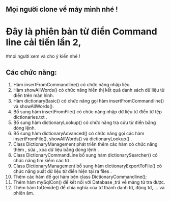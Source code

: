 ## Mọi người clone về máy mình nhé !
# Đây là phiên bản từ điển Command line cải tiến lần 2,
#mọi người xem và cho ý kiến nhé !
## Các chức năng:
1. Hàm insertFromCommandline() có chức năng nhập liệu. 
2. Hàm showAllWords() có chức năng hiển thị kết quả danh sách dữ liệu từ điển trên màn hình.
3. Hàm dictionaryBasic() có chức năng gọi hàm insertFromCommandline() và showAllWords().
4. Bổ sung hàm insertFromFile() có chức năng nhập dữ liệu từ điển từ tệp dictionaries.txt .
5. Bổ sung hàm dictionaryLookup() có chức năng tra cứu từ điển bằng dòng lệnh.
6. Bổ sung hàm dictionaryAdvanced() có chức năng gọi các hàm insertFromFile(), showAllWords() và dictionaryLookup() .
7. Class DictionaryManagement phát triển thêm các hàm có chức năng thêm , sửa , xóa dữ liệu bằng dòng lệnh .
8. Class DictionaryCommandLine bổ sung hàm dictionarySearcher() có chức năng tìm kiếm các từ .
9. Class DictionaryManagement bổ sung hàm dictionaryExportToFile() có chức năng xuất dữ liệu từ điển hiện tại ra files .
10. Thêm các hàm để gọi hàm bên class DictionaryCommandline();
11. Thêm hàm mySqlCon() để kết nối với Database ,trả về mảng từ tra được.
12. Thêm hàm toDevide() để chia nghĩa của từ thành danh từ, động từ,.... và phiên âm.